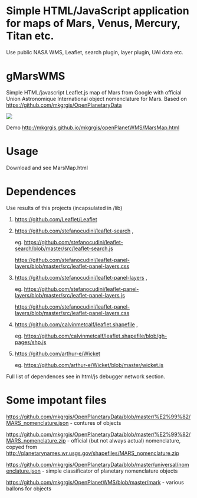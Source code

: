 # Simple HTML/JavaScript application for maps of Mars, Venus, Mercury, Titan etc.
Use public NASA WMS, Leaflet, search plugin, layer plugin, UAI data etc.
# gMarsWMS
Simple HTML/javascript Leaflet.js map of Mars from Google with official Union Astronomique International object nomenclature for Mars. Based on https://github.com/mkgrgis/OpenPlanetaryData


<img src="https://mkgrgis.github.io/mkgrgis/openPlanetWMS/openPlanetWMS_demo.png"/>

Demo http://mkgrgis.github.io/mkgrgis/openPlanetWMS/MarsMap.html

# Usage
Download and see MarsMap.html

# Dependences

Use results of this projects (incapsulated in /lib)
1. https://github.com/Leaflet/Leaflet

2. https://github.com/stefanocudini/leaflet-search ,

      eg. https://github.com/stefanocudini/leaflet-search/blob/master/src/leaflet-search.js 
  
      https://github.com/stefanocudini/leaflet-panel-layers/blob/master/src/leaflet-panel-layers.css
  
3. https://github.com/stefanocudini/leaflet-panel-layers ,

      eg. https://github.com/stefanocudini/leaflet-panel-layers/blob/master/src/leaflet-panel-layers.js
  
      https://github.com/stefanocudini/leaflet-panel-layers/blob/master/src/leaflet-panel-layers.css
  
4. https://github.com/calvinmetcalf/leaflet.shapefile ,

      eg. https://github.com/calvinmetcalf/leaflet.shapefile/blob/gh-pages/shp.js
  
5. https://github.com/arthur-e/Wicket

      eg. https://github.com/arthur-e/Wicket/blob/master/wicket.js
  
Full list of dependences see in html/js debugger network section.

# Some impotant files

  https://github.com/mkgrgis/OpenPlanetaryData/blob/master/%E2%99%82/MARS_nomenclature.json - contures of objects
  
  https://github.com/mkgrgis/OpenPlanetaryData/blob/master/%E2%99%82/MARS_nomenclature.zip - official (but not always actual) nomenclature, copyed from http://planetarynames.wr.usgs.gov/shapefiles/MARS_nomenclature.zip
  
  https://github.com/mkgrgis/OpenPlanetaryData/blob/master/universal/nomenclature.json - simple classificator of planetary nomenclature objects
  
  https://github.com/mkgrgis/OpenPlanetWMS/blob/master/mark - various ballons for objects
